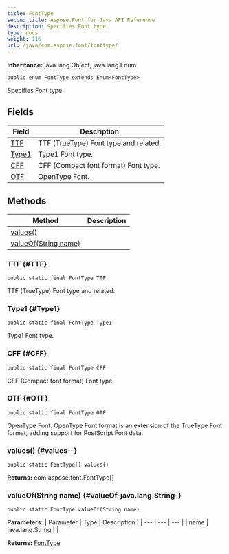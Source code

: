 ```yaml
---
title: FontType
second_title: Aspose.Font for Java API Reference
description: Specifies Font type.
type: docs
weight: 116
url: /java/com.aspose.font/fonttype/
---
```

**Inheritance:**
java.lang.Object, java.lang.Enum
```
public enum FontType extends Enum<FontType>
```

Specifies Font type.
## Fields

| Field | Description |
| --- | --- |
| [TTF](#TTF) | TTF (TrueType) Font type and related. |
| [Type1](#Type1) | Type1 Font type. |
| [CFF](#CFF) | CFF (Compact font format) Font type. |
| [OTF](#OTF) | OpenType Font. |
## Methods

| Method | Description |
| --- | --- |
| [values()](#values--) |  |
| [valueOf(String name)](#valueOf-java.lang.String-) |  |
### TTF {#TTF}
```
public static final FontType TTF
```


TTF (TrueType) Font type and related.

### Type1 {#Type1}
```
public static final FontType Type1
```


Type1 Font type.

### CFF {#CFF}
```
public static final FontType CFF
```


CFF (Compact font format) Font type.

### OTF {#OTF}
```
public static final FontType OTF
```


OpenType Font. OpenType Font format is an extension of the TrueType Font format, adding support for PostScript Font data.

### values() {#values--}
```
public static FontType[] values()
```




**Returns:**
com.aspose.font.FontType[]
### valueOf(String name) {#valueOf-java.lang.String-}
```
public static FontType valueOf(String name)
```




**Parameters:**
| Parameter | Type | Description |
| --- | --- | --- |
| name | java.lang.String |  |

**Returns:**
[FontType](../../com.aspose.font/fonttype)
